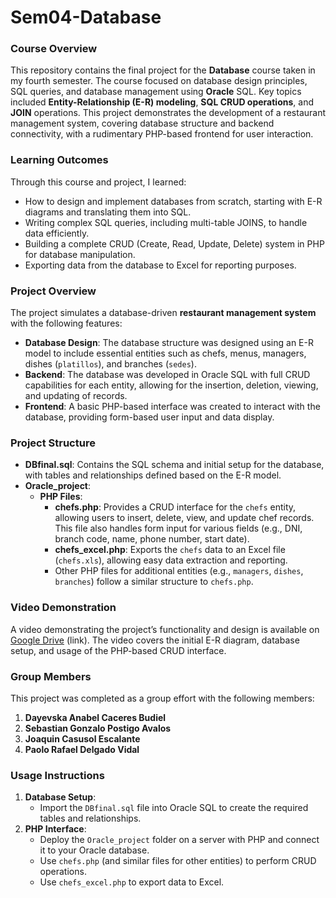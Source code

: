 # Sem04-Database

### Course Overview
This repository contains the final project for the **Database** course taken in my fourth semester. The course focused on database design principles, SQL queries, and database management using **Oracle** SQL. Key topics included **Entity-Relationship (E-R) modeling**, **SQL CRUD operations**, and **JOIN** operations. This project demonstrates the development of a restaurant management system, covering database structure and backend connectivity, with a rudimentary PHP-based frontend for user interaction.

### Learning Outcomes
Through this course and project, I learned:
- How to design and implement databases from scratch, starting with E-R diagrams and translating them into SQL.
- Writing complex SQL queries, including multi-table JOINS, to handle data efficiently.
- Building a complete CRUD (Create, Read, Update, Delete) system in PHP for database manipulation.
- Exporting data from the database to Excel for reporting purposes.

### Project Overview
The project simulates a database-driven **restaurant management system** with the following features:
- **Database Design**: The database structure was designed using an E-R model to include essential entities such as chefs, menus, managers, dishes (`platillos`), and branches (`sedes`).
- **Backend**: The database was developed in Oracle SQL with full CRUD capabilities for each entity, allowing for the insertion, deletion, viewing, and updating of records.
- **Frontend**: A basic PHP-based interface was created to interact with the database, providing form-based user input and data display.

### Project Structure
- **DBfinal.sql**: Contains the SQL schema and initial setup for the database, with tables and relationships defined based on the E-R model.
- **Oracle_project**:
  - **PHP Files**:
    - **chefs.php**: Provides a CRUD interface for the `chefs` entity, allowing users to insert, delete, view, and update chef records. This file also handles form input for various fields (e.g., DNI, branch code, name, phone number, start date).
    - **chefs_excel.php**: Exports the `chefs` data to an Excel file (`chefs.xls`), allowing easy data extraction and reporting.
    - Other PHP files for additional entities (e.g., `managers`, `dishes`, `branches`) follow a similar structure to `chefs.php`.

### Video Demonstration
A video demonstrating the project’s functionality and design is available on [Google Drive](#) (link). The video covers the initial E-R diagram, database setup, and usage of the PHP-based CRUD interface.

### Group Members
This project was completed as a group effort with the following members:
1. **Dayevska Anabel Caceres Budiel**
2. **Sebastian Gonzalo Postigo Avalos**
3. **Joaquin Casusol Escalante**
4. **Paolo Rafael Delgado Vidal**

### Usage Instructions
1. **Database Setup**:
   - Import the `DBfinal.sql` file into Oracle SQL to create the required tables and relationships.
2. **PHP Interface**:
   - Deploy the `Oracle_project` folder on a server with PHP and connect it to your Oracle database.
   - Use `chefs.php` (and similar files for other entities) to perform CRUD operations.
   - Use `chefs_excel.php` to export data to Excel.
